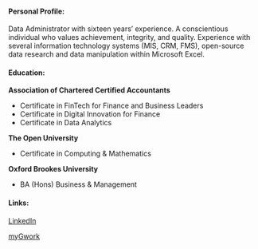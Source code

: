 #### Personal Profile:

Data Administrator with sixteen years’ experience.  A conscientious individual who values achievement, integrity, and quality.  Experience with several information technology systems (MIS, CRM, FMS), open-source data research and data manipulation within Microsoft Excel.

#### Education:

**Association of Chartered Certified Accountants**
- Certificate in FinTech for Finance and Business Leaders
- Certificate in Digital Innovation for Finance
- Certificate in Data Analytics

**The Open University**
- Certificate in Computing & Mathematics

**Oxford Brookes University**
- BA (Hons) Business & Management

#### Links:

[LinkedIn](https://www.linkedin.com/in/pauljohnhicks)

[myGwork](https://www.mygwork.com/en/members/professionals/paul-hicks/detail)
